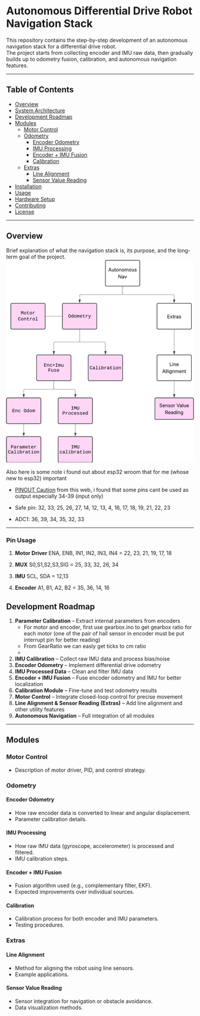 # Autonomous Differential Drive Robot Navigation Stack

This repository contains the step-by-step development of an autonomous navigation stack for a differential drive robot.  
The project starts from collecting encoder and IMU raw data, then gradually builds up to odometry fusion, calibration, and autonomous navigation features.

---

## Table of Contents
- [Overview](#overview)
- [System Architecture](#system-architecture)
- [Development Roadmap](#development-roadmap)
- [Modules](#modules)
  - [Motor Control](#motor-control)
  - [Odometry](#odometry)
    - [Encoder Odometry](#encoder-odometry)
    - [IMU Processing](#imu-processing)
    - [Encoder + IMU Fusion](#encoder--imu-fusion)
    - [Calibration](#calibration)
  - [Extras](#extras)
    - [Line Alignment](#line-alignment)
    - [Sensor Value Reading](#sensor-value-reading)
- [Installation](#installation)
- [Usage](#usage)
- [Hardware Setup](#hardware-setup)
- [Contributing](#contributing)
- [License](#license)

---

## Overview
Brief explanation of what the navigation stack is, its purpose, and the long-term goal of the project.
![Workchart](figure/workchart.png)

Also here is some note i found out about esp32 wroom that for me (whose new to esp32) important
- [PINOUT Caution](https://lastminuteengineers.com/esp32-wroom-32-pinout-reference/)
from this web, i found that some pins cant be used as output especially 34-39 (input only)

- Safe  pin:
    32, 33, 25, 26, 27, 14, 12, 13, 4, 16, 17, 18, 19, 21, 22, 23
- ADC1:
    36, 39, 34, 35, 32, 33
---

### Pin Usage
1. **Motor Driver** 
ENA, ENB, IN1, IN2, IN3, IN4 = 22, 23, 21, 19, 17, 18

2. **MUX**
S0,S1,S2,S3,SIG = 25, 33, 32, 26, 34

3. **IMU**
SCL, SDA = 12,13

4. **Encoder**
A1, B1, A2, B2 = 35, 36, 14, 16



## Development Roadmap
1. **Parameter Calibration** – Extract internal parameters from encoders 
    - For motor and encoder, first use gearbox.ino to get gearbox ratio for each motor (one of the pair of hall sensor in encoder must be put interrupt pin for better reading)
    - From GearRatio we can easly get ticks to cm ratio
    - 
2. **IMU Calibration** – Collect raw IMU data and process bias/noise  
3. **Encoder Odometry** – Implement differential drive odometry  
4. **IMU Processed Data** – Clean and filter IMU data  
5. **Encoder + IMU Fusion** – Fuse encoder odometry and IMU for better localization  
6. **Calibration Module** – Fine-tune and test odometry results  
7. **Motor Control** – Integrate closed-loop control for precise movement  
8. **Line Alignment & Sensor Reading (Extras)** – Add line alignment and other utility features  
9. **Autonomous Navigation** – Full integration of all modules

---

## Modules

### Motor Control
- Description of motor driver, PID, and control strategy.

### Odometry

#### Encoder Odometry
- How raw encoder data is converted to linear and angular displacement.  
- Parameter calibration details.

#### IMU Processing
- How raw IMU data (gyroscope, accelerometer) is processed and filtered.  
- IMU calibration steps.

#### Encoder + IMU Fusion
- Fusion algorithm used (e.g., complementary filter, EKF).  
- Expected improvements over individual sources.

#### Calibration
- Calibration process for both encoder and IMU parameters.  
- Testing procedures.

### Extras

#### Line Alignment
- Method for aligning the robot using line sensors.  
- Example applications.

#### Sensor Value Reading
- Sensor integration for navigation or obstacle avoidance.  
- Data visualization methods.


